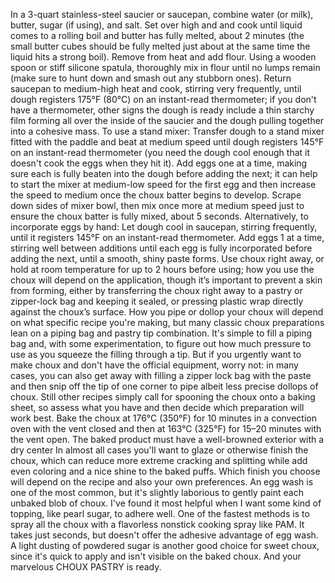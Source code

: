 In a 3-quart stainless-steel saucier or saucepan, combine water (or milk), butter, sugar (if using), and salt.
Set over high and and cook until liquid comes to a rolling boil and butter has fully melted, about 2 minutes (the small butter cubes should be fully melted just about at the same time the liquid hits a strong boil).
Remove from heat and add flour. Using a wooden spoon or stiff silicone spatula, thoroughly mix in flour until no lumps remain (make sure to hunt down and smash out any stubborn ones).
Return saucepan to medium-high heat and cook, stirring very frequently, until dough registers 175°F (80°C) on an instant-read thermometer; if you don't have a thermometer, other signs the dough is ready include a thin starchy film forming all over the inside of the saucier and the dough pulling together into a cohesive mass.
To use a stand mixer: Transfer dough to a stand mixer fitted with the paddle and beat at medium speed until dough registers 145°F on an instant-read thermometer (you need the dough cool enough that it doesn't cook the eggs when they hit it).
Add eggs one at a time, making sure each is fully beaten into the dough before adding the next; it can help to start the mixer at medium-low speed for the first egg and then increase the speed to medium once the choux batter begins to develop.
Scrape down sides of mixer bowl, then mix once more at medium speed just to ensure the choux batter is fully mixed, about 5 seconds.
Alternatively, to incorporate eggs by hand: Let dough cool in saucepan, stirring frequently, until it registers 145°F on an instant-read thermometer. Add eggs 1 at a time, stirring well between additions until each egg is fully incorporated before adding the next, until a smooth, shiny paste forms.
Use choux right away, or hold at room temperature for up to 2 hours before using; how you use the choux will depend on the application, though it’s important to prevent a skin from forming, either by transferring the choux right away to a pastry or zipper-lock bag and keeping it sealed, or pressing plastic wrap directly against the choux’s surface.
How you pipe or dollop your choux will depend on what specific recipe you're making, but many classic choux preparations lean on a piping bag and pastry tip combination. It's simple to fill a piping bag and, with some experimentation, to figure out how much pressure to use as you squeeze the filling through a tip. But if you urgently want to make choux and don't have the official equipment, worry not: in many cases, you can also get away with filling a zipper lock bag with the paste and then snip off the tip of one corner to pipe albeit less precise dollops of choux. Still other recipes simply call for spooning the choux onto a baking sheet, so assess what you have and then decide which preparation will work best.
Bake the choux at 176°C (350°F) for 10 minutes in a convection oven with the vent closed and then at 163°C (325°F) for 15–20 minutes with the vent open.
The baked product must have a well-browned exterior with a dry center
In almost all cases you'll want to glaze or otherwise finish the choux, which can reduce more extreme cracking and splitting while add even coloring and a nice shine to the baked puffs. Which finish you choose will depend on the recipe and also your own preferences.
An egg wash is one of the most common, but it's slightly laborious to gently paint each unbaked blob of choux. I've found it most helpful when I want some kind of topping, like pearl sugar, to adhere well.
One of the fastest methods is to spray all the choux with a flavorless nonstick cooking spray like PAM. It takes just seconds, but doesn't offer the adhesive advantage of egg wash. A light dusting of powdered sugar is another good choice for sweet choux, since it's quick to apply and isn't visible on the baked choux.
And your marvelous CHOUX PASTRY is ready.